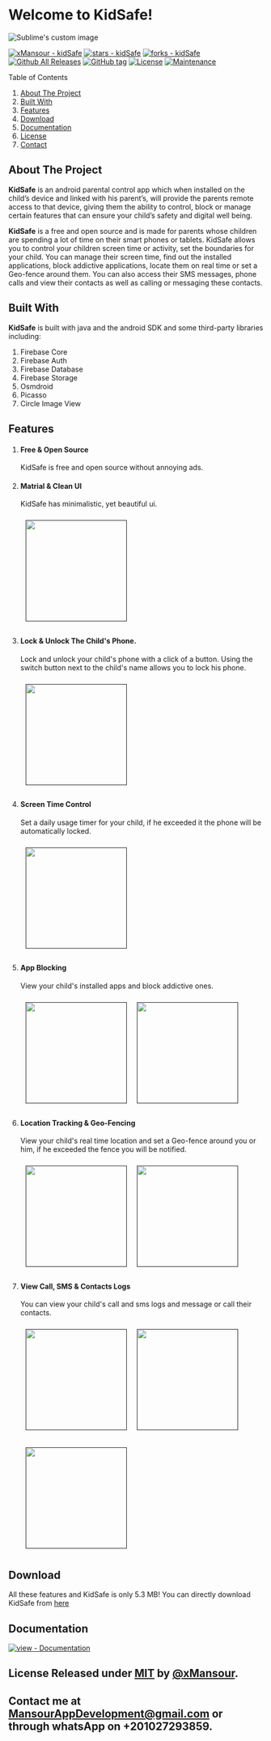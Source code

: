 # Welcome to KidSafe!
<img src="https://raw.githubusercontent.com/xMansour/KidSafe/master/graphics/icons/ic_launcher_round.png" alt="Sublime's custom image"/>

[![xMansour - kidSafe](https://img.shields.io/static/v1?label=xMansour&message=kidSafe&color=blue&logo=github)](https://github.com/xMansour/kidSafe "Go to GitHub repo") [![stars - kidSafe](https://img.shields.io/github/stars/xMansour/kidSafe?style=social)](https://github.com/xMansour/kidSafe) [![forks - kidSafe](https://img.shields.io/github/forks/xMansour/kidSafe?style=social)](https://github.com/xMansour/kidSafe)
[![Github All Releases](https://img.shields.io/github/downloads/xmansour/kidsafe/total.svg)]()
[![GitHub tag](https://img.shields.io/github/tag/xMansour/kidSafe?include_prereleases=&sort=semver&color=blue)](https://github.com/xMansour/kidSafe/releases/) [![License](https://img.shields.io/badge/License-MIT-blue)](#license)
[![Maintenance](https://img.shields.io/badge/Maintained%3F-no-red.svg)](https://bitbucket.org/lbesson/ansi-colors)


Table of Contents
 1. [About The Project](#about)
 2. [Built With](#built-with)
 3. [Features](#features)
 4. [Download](#download)
 5. [Documentation](#documentation)
 6. [License](#license)
 7. [Contact](contact)


## About The Project<a id='about'></a>

**KidSafe** is an android parental control app which when installed on the child’s device and linked with his parent’s, will provide the parents remote access to that device, giving them the ability to control, block or manage certain features that can ensure your child’s safety and digital well being.

 **KidSafe** is a free and open source and is made for parents whose children are spending a lot of time on their smart phones or tablets. KidSafe allows you to control your children screen time or activity, set the boundaries for your child. You can manage their screen time, find out the installed applications, block addictive applications, locate them on real time or set a Geo-fence around them. You can also access their SMS messages, phone calls and view their contacts as well as calling or messaging these contacts.

## Built With<a id='built-with'>

**KidSafe** is built with java and the android SDK and some third-party libraries including:

 1. Firebase Core
 2. Firebase Auth
 3. Firebase Database
 4. Firebase Storage
 5. Osmdroid
 6. Picasso
 7. Circle Image View
  
## Features<a id='features'></a>
1. #### Free & Open Source
	KidSafe is free and open source without annoying ads.
  
2. #### Matrial & Clean UI
	KidSafe has minimalistic, yet beautiful ui.
	
	[<img src="/graphics/screenshots/device-2019-07-05-144643.png" width="200" hspace="10" vspace="10">]()

  
3. #### Lock & Unlock The Child's Phone.
	Lock and unlock your child's phone with a click of a button. Using the switch button next to the child's name allows you to lock his phone.
	
	[<img src="/graphics/screenshots/device-2019-07-05-184741.png" width="200" hspace="10" vspace="10">]()
  
4. #### Screen Time Control
	Set a daily usage timer for your child, if he exceeded it the phone will be automatically locked.

	[<img src="/graphics/screenshots/device-2019-07-05-184814.png"  width="200" hspace="10" vspace="10">]()

5. #### App Blocking
	View your child's installed apps and block addictive ones.
  
	[<img src="/graphics/screenshots/device-2019-07-05-214316.png" align="left" width="200" hspace="10" vspace="10">]()
  
	[<img src="/graphics/screenshots/device-2019-07-05-214447.png" align="center" width="200" hspace="10" vspace="10">]()

  
6. #### Location Tracking & Geo-Fencing
	View your child's real time location and set a Geo-fence around you or him, if he exceeded the fence you will be notified. 
	
	[<img src="/graphics/screenshots/device-2019-07-05-215451.png" align="left" width="200" hspace="10" vspace="10">]()
	
	[<img src="/graphics/screenshots/device-2019-07-05-215815.png" align="center" width="200" hspace="10" vspace="10">]()

7. ####  View Call, SMS & Contacts Logs
	You can view your child's call and sms logs and message or call their contacts.

	[<img src="/graphics/screenshots/device-2019-07-05-220558.png" align="left" width="200" hspace="10" vspace="10">]()

	[<img src="/graphics/screenshots/device-2019-07-05-220620.png" align="center" width="200" hspace="10" vspace="10">]()

	[<img src="/graphics/screenshots/device-2019-07-05-220644.png" align="center" width="200" hspace="10" vspace="10">]()

## Download<a id='download'></a>

All these features and KidSafe is only 5.3 MB! You can directly download KidSafe from <a href="https://github.com/xMansour/KidSafe/releases/download/V1.1/KidSafe_release_v1.1.apk">here</a>
	
## Documentation <a id='documentation'></a>
  
[![view - Documentation](https://img.shields.io/badge/view-Documentation-blue?style=for-the-badge)](https://github.com/xMansour/KidSafe/tree/master/reports) 
                                                     
                                                     
## License <a id='license'></a> Released under [MIT](/LICENSE) by [@xMansour](https://github.com/xMansour).
  
## Contact me at <a id='license'></a>  MansourAppDevelopment@gmail.com or through whatsApp on +201027293859.

